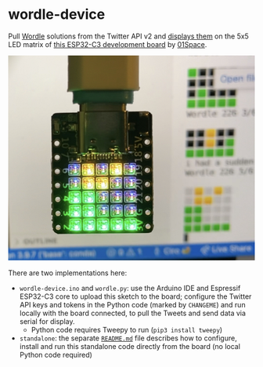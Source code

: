 # wordle-device

Pull [Wordle](https://www.powerlanguage.co.uk/wordle/) solutions from the Twitter API v2 and [displays them](https://twitter.com/ciro/status/1488259161066459142) on the 5x5 LED matrix of [this ESP32-C3 development board](https://www.cnx-software.com/2022/01/07/board-with-25-rgb-leds-is-offered-with-esp32-c3-or-esp32-pico-d4/) by [01Space](https://github.com/01Space).

![Wordle Device](wordle-device.jpg)

There are two implementations here:

- `wordle-device.ino` and `wordle.py`: use the Arduino IDE and Espressif ESP32-C3 core to upload this sketch to the board; configure the Twitter API keys and tokens in the Python code (marked by `CHANGEME`) and run locally with the board connected, to pull the Tweets and send data via serial for display.
  - Python code requires Tweepy to run (`pip3 install tweepy`)
- `standalone`: the separate [`README.md`](standalone/README.md) file describes how to configure, install and run this standalone code directly from the board (no local Python code required)
